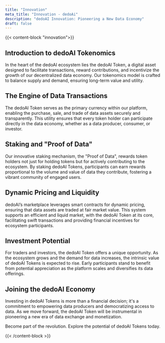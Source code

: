 ```yaml
---
title: "Innovation"
meta_title: "Innovation - dedoAi"
description: "dedoAI Innovation: Pioneering a New Data Economy"
draft: false
---
```

{{< content-block "innovation">}} <!-- #TODO: add parameters to content-block shortcode to add id, etc  -->


## Introduction to dedoAI Tokenomics

In the heart of the dedoAI ecosystem lies the dedoAI Token, a digital asset designed to facilitate transactions, reward contributions, and incentivize the growth of our decentralized data economy. Our tokenomics model is crafted to balance supply and demand, ensuring long-term value and utility.

## The Engine of Data Transactions

The dedoAI Token serves as the primary currency within our platform, enabling the purchase, sale, and trade of data assets securely and transparently. This utility ensures that every token holder can participate directly in the data economy, whether as a data producer, consumer, or investor.

## Staking and "Proof of Data"

Our innovative staking mechanism, the "Proof of Data", rewards token holders not just for holding tokens but for actively contributing to the ecosystem. By staking dedoAI Tokens, participants can earn rewards proportional to the volume and value of data they contribute, fostering a vibrant community of engaged users.

## Dynamic Pricing and Liquidity

dedoAI’s marketplace leverages smart contracts for dynamic pricing, ensuring that data assets are traded at fair market value. This system supports an efficient and liquid market, with the dedoAI Token at its core, facilitating swift transactions and providing financial incentives for ecosystem participants.

## Investment Potential

For traders and investors, the dedoAI Token offers a unique opportunity. As the ecosystem grows and the demand for data increases, the intrinsic value of dedoAI Tokens is expected to rise. Early participants stand to benefit from potential appreciation as the platform scales and diversifies its data offerings.

## Joining the dedoAI Economy

Investing in dedoAI Tokens is more than a financial decision; it's a commitment to empowering data producers and democratizing access to data. As we move forward, the dedoAI Token will be instrumental in pioneering a new era of data exchange and monetization.

Become part of the revolution. Explore the potential of dedoAI Tokens today.

{{< /content-block >}}
